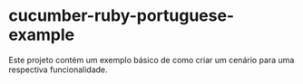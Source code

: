 # cucumber-ruby-portuguese-example
Este projeto contém um exemplo básico de como criar um cenário para uma respectiva funcionalidade.
